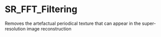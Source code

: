 # SR_FFT_Filtering
Removes the artefactual periodical texture that can appear in the super-resolution image reconstruction
